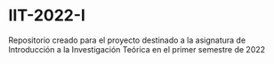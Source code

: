 # IIT-2022-I
Repositorio creado para el proyecto destinado a la asignatura de Introducción a la Investigación Teórica en el primer semestre de 2022
